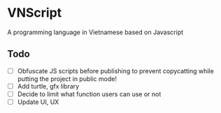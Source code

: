 # VNScript
A programming language in Vietnamese based on Javascript

## Todo

- [ ] Obfuscate JS scripts before publishing to prevent copycatting while putting the project in public mode!
- [ ] Add turtle, gfx library
- [ ] Decide to limit what function users can use or not
- [ ] Update UI, UX
